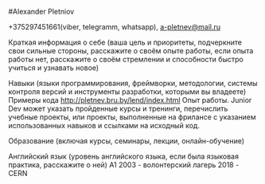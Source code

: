 #Alexander Pletniov

+375297451661(viber, telegramm, whatsapp), a-pletnev@mail.ru

Краткая информация о себе (ваша цель и приоритеты, 
подчеркните свои сильные стороны, 
расскажите о своём опыте работы, если опыта работы нет, расскажите о своём стремлении и способности быстро учиться и узнавать новое)



Навыки (языки программирования, фреймворки, методологии, системы контроля версий и инструменты разработки, которыми вы владеете)
Примеры кода
http://pletnev.bru.by/lend/index.html
Опыт работы. Junior Dev может указать пройденные курсы и тренинги, перечислить учебные проекты, или проекты, выполненные на фрилансе с указанием использованных навыков и ссылками на исходный код.

Образование (включая курсы, семинары, лекции, онлайн-обучение)

Английский язык (уровень английского языка, если была языковая практика, расскажите о ней)
A1
2003 - волонтерский лагерь
2018 - CERN
